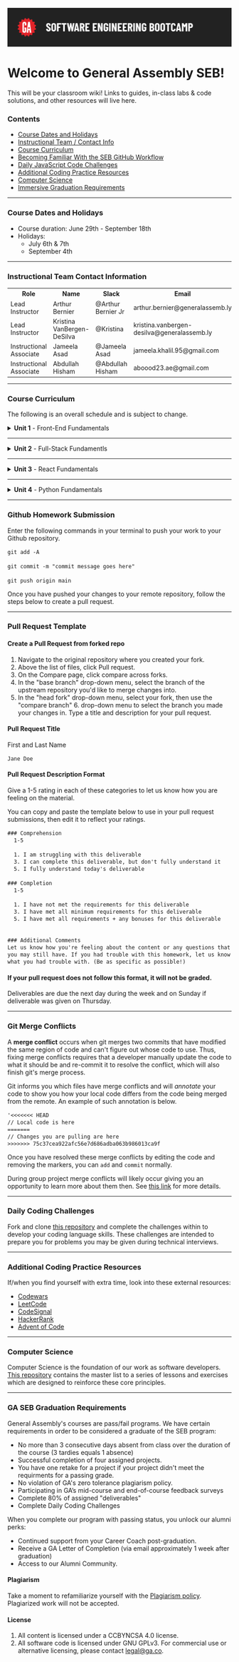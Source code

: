 ![General Assembly](./assets/hero.png)

# Welcome to General Assembly SEB!

This will be your classroom wiki! Links to guides, in-class labs & code solutions, and other resources will live here.

### Contents

- [Course Dates and Holidays](#course-dates-and-holidays)
- [Instructional Team / Contact Info](#instructional-team-contact-information)
- [Course Curriculum](#course-curriculum)
- [Becoming Familiar With the SEB GitHub Workflow](#github-homework-submission)
- [Daily JavaScript Code Challenges](#daily-coding-challenges)
- [Additional Coding Practice Resources](#additional-coding-practice-resources)
- [Computer Science](#computer-science)
- [Immersive Graduation Requirements](#ga-seb-graduation-requirements)

***
### Course Dates and Holidays

- Course duration: June 29th - September 18th
- Holidays:
  - July 6th & 7th
  - September 4th

***
### Instructional Team Contact Information

<table>
  <tr>
    <th> Role </th><th> Name </th> <th>Slack </th> <th>Email </th>
  </tr>
  <tr>
    <td> Lead Instructor </td> <td> Arthur Bernier </td><td> @Arthur Bernier Jr </td><td> arthur.bernier@generalassemb.ly </td>
  </tr>
  <tr>
    <td> Lead Instructor </td> <td> Kristina VanBergen-DeSilva </td><td> @Kristina </td><td> kristina.vanbergen-desilva@generalassemb.ly </td>
  </tr>
  <tr>
    <td> Instructional Associate </td> <td> Jameela Asad </td><td> @Jameela Asad </td><td> jameela.khalil.95@gmail.com </td>
  </tr>
  <tr>
    <td> Instructional Associate </td> <td> Abdullah Hisham </td><td> @Abdullah Hisham </td><td> aboood23.ae@gmail.com </td>
  </tr>
</table>

***
### Course Curriculum

The following is an overall schedule and is subject to change.

<details><summary><strong>Unit 1</strong> - Front-End Fundamentals </summary>
<br>
<p>Unit 1 will cover the fundamentals of web development, including Git and GitHub, the command line interface (CLI), HTML, CSS, JavaScript, and DOM events.</p>

<ul type="none">
  <li><details>
    <summary><strong>Week 1</strong></summary>
    <table>
        <thead>
            <tr>
            <th>Sunday</th>
            <th>Monday</th>
            <th>Tuesday</th>
            <th>Wednesday</th>
            <th>Thursday</th>
            <th>Level-Up</th>
            </tr>
        </thead>
        <tbody>
            <tr>
            <td><a href="https://github.com/SEB-9-BH/u1-installfest">Installfest</a></td>
            <td><a href="https://github.com/SEB-9-BH/u1-intro-to-html">Intro to HTML </a></td>
            <td><a href="https://github.com/SEB-9-BH/u1-intro-to-js-functions">Intro to JavaScript Functions </a></td>
            <td><a href="https://github.com/SEB-9-BH/u1-intro-to-js-arrays">Intro to JavaScript Arrays </a></td>
            <td><a href="https://github.com/SEB-9-BH/u1-intro-to-the-dom">Intro to the DOM</a></td>
            <td><a href="https://github.com/SEB-9-BH/u1-js-browser-game-tamagotchi-lab">JavaScript Browser Game - Tamagotchi Lab Solution</a></td>
            </tr>
            <tr>
            <td><a href="https://github.com/SEB-9-BH/u1-intro-to-cli">Intro to the CLI</a></td>
            <td><a href="https://github.com/SEB-9-BH/u1-intro-to-css">Intro to CSS </a></td>
            <td><a href="https://github.com/SEB-9-BH/u1-intro-to-js-functions-lab">Intro to JavaScript Functions Lab </a></td>
            <td><a href="https://github.com/SEB-9-BH/u1-intro-to-js-arrays-lab">Intro to JavaScript Arrays Lab </a></td>
            <td><a href="https://github.com/SEB-9-BH/u1-dom-events">DOM Events</a></td>
            <td></td>
            </tr>
            <tr>
            <td><a href="https://github.com/SEB-9-BH/u1-intro-to-cli-lab">Intro to the CLI Lab</a></td>
            <td><a href="https://github.com/SEB-9-BH/u1-intro-to-js">Intro to JavaScript </a></td>
            <td><a href="https://github.com/SEB-9-BH/u1-js-scope">JavaScript Scope </a></td>
            <td><a href="https://github.com/SEB-9-BH/u1-intro-to-js-objects">Intro to JavaScript Objects </a></td>
            <td><a href="https://github.com/SEB-9-BH/u1-dom-events-lab">DOM Events Lab</a></td>
            <td></td>
            </tr>
            <tr>
            <td><a href="https://github.com/SEB-9-BH/u1-intro-to-git-and-github">Intro to Git and GitHub</a></td>
            <td><a href="https://github.com/SEB-9-BH/u1-js-control-flow">Javascript Control Flow </a></td>
            <td><a href="https://github.com/SEB-9-BH/u1-mdn">MDN</a></td>
            <td><a href="https://github.com/SEB-9-BH/u1-intro-to-js-objects-lab">Intro to JavaScript Objects Lab </a></td>
            <td><a href="https://github.com/SEB-9-BH/u1-js-browser-game-rock-paper-scissors">JavaScript Browser Game - Rock, Paper, Scissors</a></td>
            <td></td>
            </tr>
            <tr>
            <td></td>
            <td></td>
            <td></td>
            <td></a></td>
            <td><a href="https://github.com/SEB-9-BH/u1-js-browser-game-tic-tac-toe-lab">JavaScript Browser Game - Tic-Tac-Toe Lab</a></td>
            <td></td>
            </tr>
        </tbody>
        </table>
  </details></li>

  ___
  <li><details>
    <summary><strong>Week 2</strong></summary>
      <table>
        <thead>
            <tr>
            <th>Sunday</th>
            <th>Monday</th>
            <th>Tuesday</th>
            <th>Wednesday</th>
            <th>Thursday</th>
            <th>Level-Up</th>
            </tr>
        </thead>
        <tbody>
            <tr>
            <td><strong>HOLIDAY</strong></td>
            <td><strong>HOLIDAY</strong></td>
            <td><a href="https://github.com/SEB-9-BH/u1-intermediate-css">Intermediate CSS </a></td>
            <td><a href="https://github.com/SEB-9-BH/u1-js-array-iteratator-methods">Javascript Array Iterator Methods </a></td>
            <td><a href="https://github.com/SEB-9-BH/u1-project-requirements">Unit 1 Project - Browser-Based Game</a></td>
            <td><a href="https://github.com/SEB-9-BH/u1-playing-audio-in-the-browser">Playing Audio in the Browser Lesson + Starter Code </a></td>
            </tr>
            <tr>
            <td></td>
            <td></td>
            <td><a href="https://github.com/SEB-9-BH/u1-flexbox">Flexbox</a></td>
            <td><a href="https://github.com/SEB-9-BH/u1-js-array-iteratator-methods-lab">Javascript Array Iterator Methods Lab </a></td>
            <td><strong>Outcomes</strong></td>
            <td><a href="https://github.com/SEB-9-BH/card-game-starter-lesson">Card Game Lesson + Starter Code</a></td>
            </tr>
            <tr>
            <td></td>
            <td></td>
            <td><a href="https://github.com/SEB-9-BH/u1-flexbox-lab">Flexbox Lab </a></td>
            <td><a href="https://github.com/SEB-9-BH/u1-intro-to-markdown-lab">Intro to Markdown Lab </a></td>
            <td></td>
            <td><a href="https://github.com/SEB-9-BH/u1-css-grid">CSS Grid </a></td>
            </tr>
            <tr>
            <td></td>
            <td></td>
            <td><a href="https://github.com/SEB-9-BH/u1-responsive-design">Responsive Design </a></td>
            <td><a href="https://github.com/SEB-9-BH/intro-to-ai-coding-tools/">Leveraging Generative AI Tools for Software Engineers - Pt. 1</a></td>          
            <td></td>
            <td><a href="https://github.com/SEB-9-BH/u1-intro-to-js-classes">Intro to JavaScript Classes </a></td>
            </tr>
            <tr>
            <td></td>
            <td></td>
            <td><a href="https://github.com/SEB-9-BH/u1-intro-to-accessibility">Intro to Accessibility </a></td>
            <td><a href="https://github.com/SEB-9-BH/u1-project-planning-deliverables">Unit 1 Project - Project Planning Deliverables</a></td>
            <td></td>
            <td><a href="https://github.com/SEB-9-BH/u1-js-built-in-objects-and-classes">JavaScript's Built-in Objects and Classes </a></td>
            </tr>
            <tr>
            <td></td>
            <td></td>
            <td></td>
            <td></td>
            <td></td>
            <td>Leveraging Generative AI Tools for Software Engineers - Pt. 2<a href=""></a></td> 
            </tr>
        </tbody>
      </table>

  </details></li>

  ___
  <li><details><summary><strong>Week 3</strong></summary>
    Unit 1 Project
  </details></li>
</details>

___
<details><summary><strong>Unit 2</strong> - Full-Stack Fundamentls </summary>
<br>
<p>Unit 2 will introduce backend development using Express and Node, covering RESTful routing, MongoDB, full CRUD operations, data relationships, ERDs, and user authentication.</p>
<ul type="none">

  <li><details><summary><strong>Week 4</strong></summary>

  ### DAY 1

| Activity  | Link |
| ----- | ------ |
| INTRO LESSON Full Stack, HTTP, MVC, Etc | https://github.com/SEB-9-BH/HTTP |
| INTRO TO EXPRESS | https://github.com/SEB-9-BH/intro-to-express |
| HW Express Lab | https://github.com/SEB-9-BH/intro-to-express-lab |

| Supplemental Activity | Link |
| ----------- | -------|
| Intro to Full Stack Videos | https://github.com/SEB-9-BH/intro-to-full-stack-development |
| Intro to HTTP Videos | https://github.com/SEB-9-BH/http-videos |
| Intro to NODE Videos | https://github.com/SEB-9-BH/intro-to-node |
| Postman Setup | https://github.com/SEB-9-BH/postman-setup-lab |

  ### DAY 2 & 3

| Activity  | Link |
| ----- | ------ |
| Setup MongoDB | https://github.com/SEB-9-BH/mongodb-setup |
| INTRO TO REST & MVC | https://github.com/SEB-9-BH/intro-to-rest-mvc |
| HW Vegetables Lab | https://github.com/SEB-9-BH/vegetables-lab-hw |

| Supplemental Activity | Link |
| ----------- | -------|
| EJS Templating Alternative | https://github.com/SEB-9-BH/ejs-level-up |

  ### DAY 4

| Activity  | Link |
| ----- | ------ |
| Controllers | https://github.com/SEB-9-BH/controllers-routers-view-data |
| The Captain's Log HW| https://github.com/SEB-9-BH/captains-log |
    
  </details></li>

  ___
  <li><details><summary><strong>Week 5</strong></summary>
    
### DAY 1

| Activity  | Link |
| ----- | ------ |
| API, Auth & Testing Start | https://github.com/SEB-9-BH/api-exposure |
| Engineer Registry HW | https://github.com/SEB-9-BH/engineer-registry |

### DAY 2

| Activity  | Link |
| ----- | ------ |
| FULL MVC | https://github.com/SEB-9-BH/fruits-mvc-solution |
| Engineer Registry HW | https://github.com/SEB-9-BH/engineer-registry |

### DAY 3

| Activity  | Link |
| ----- | ------ |
| Implementation Guide of MVC | https://github.com/SEB-9-BH/fruits-mvc-solution/blob/main/IMPLEMENTATION_SUMMARY.md |
| Route Architecture |  https://github.com/SEB-9-BH/fruits-mvc-solution/blob/main/ROUTE_ARCHITECTURE.md |
| Testing Breakdown |  https://github.com/SEB-9-BH/fruits-mvc-solution/blob/main/TEST_BREAKDOWN.md |
| Controller Guide |  https://github.com/SEB-9-BH/fruits-mvc-solution/blob/main/CONTROLLER_GUIDE.md |

### DAY 4

| Activity  | Link |
| ----- | ------ |
| Project Preparation & Requirements | https://github.com/SEB-9-BH/fruits-mvc-solution |
| Project Example Starter Guide | https://github.com/SEB-9-BH/fruits-mvc-solution/blob/main/BLOG_APP_STARTER.md |
    
  </details></li>

  ___
  <li><details><summary><strong>Week 6</strong></summary>
    Unit 2 Project
  </details></li>

</details>


___
<details><summary><strong>Unit 3</strong> - React Fundamentals </summary>
<br>
<p>Unit 3 will focus on frontend development with React, exploring components, state management, forms, hooks, client-side routing, building APIs, and user authentication.</p>

<ul type="none">

  <li><details><summary><strong>Week 7</strong></summary>
  
### DAY 1

| Activity  | Link |
| ----- | ------ |
| Intro to React & SPAs | https://github.com/SEB-9-BH/intro-to-spas-and-react |
| React | https://github.com/SEB-9-BH/first-react-lesson |
| HW Modern Js Lab |  https://github.com/SEB-9-BH/modern-js-lab |

### DAY 2

| Activity  | Link |
| ----- | ------ |
| React Components | https://github.com/SEB-9-BH/react-components|
| React Components Lab | https://github.com/SEB-9-BH/react-components-lab|
| React State Management | https://github.com/SEB-9-BH/react-state-management|
| React State Management Lab | https://github.com/SEB-9-BH/react-state-management-lab|

### DAY 3

| Activity  | Link |
| ----- | ------ |
| React Movie Search | https://github.com/SEB-9-BH/react-movie-search|

### DAY 4

| Activity  | Link |
| ----- | ------ |
| React Router Lesson | https://github.com/SEB-9-BH/react-router-lesson|

### Day 5

| Activity  | Link |
| ----- | ------ |
| Git Collaboration | https://github.com/SEB-9-BH/github-collaboration-activity|


  
  </details></li>

  ___
  <li><details><summary><strong>Week 8</strong></summary>

### Day 1

| Activity  | Link |
| ----- | ------ |
| Hackathon (also hw) | https://github.com/SEB-9-BH/hackathon |
| Github Cheatsheet | https://github.com/github-cheatsheet

### Day 2 - 4

| Activity  | Link |
| ----- | ------ |
| Goat Cafe MERN Stack Lesson | https://github.com/SEB-9-BH/goat-cafe-full-stack-mern-app-lesson |
| React Mern Lab HW | https://github.com/SEB-9-BH/mern-lab |

  </details></li>

  ___
  <li><details><summary><strong>Week 9</strong></summary>
    Unit 3 Project
  </details></li>

</details>

___
<details><summary><strong>Unit 4</strong> -  Python Fundamentals </summary>
<br>
<p>Unit 4 will dive into Python-based web development, including PostgreSQL, Django, and Flask, while reinforcing user authentication and key computer science fundamentals.</p>

<ul type="none">

  <li><details><summary><strong>Week 10</strong></summary>

  |                Sunday               |         Monday        |       Tuesday     |        Wedensday      |       Thursday        |        Level-Up       |
  | ----------------------------------- | --------------------- | ----------------- | ---------------------- | --------------------- | --------------------- |
  | Python Postgres Django Installfest  | Functions             | Classes           | SQL Joins              | Intro to Django       | Hacker Rank SQL       |
  | Intro to Python                     | Functions Lab         | Classes Lab       | SQL Joins Lab          | Intro to Django Lab   | SQL Library Lab       |
  | Control Flow                        | Data Structures       | Intro to SQL      | SQL Ladder Challenges  | Cat Collector MPA 1/2 |                       |
  | Control Flow Lab                    | Data Structures Lab   | Intro to SQL Lab  |                        |                       |                       |

  </details></li>

  ___
  <li><details><summary><strong>Week 11</strong></summary>

  |          Sunday         |            Monday           |            Tuesday          |            Wedensday            |         Thursday          |       Level-Up       |
  | ----------------------- | --------------------------- | --------------------------- | ------------------------------- | ------------------------- | -------------------- |
  | Cat Collector MPA 2/2   | Cat Collector SPA 1/2       | Cat Collector SPA 2/2       | Intro to Docker                 | Dockerize CCSPA Front End | Intro to Flask       |
  | Finch Collector MPA Lab | Finch Collector SPA Lab 1/2 | Finch Collector SPA Lab 2/2 | Install Docker & Docker Compose | Unit Four Project         | Flask API Back End   |
  | Outcomes                |                             |                             | Docker Ladder Challenge         |                           | JWT Auth Flask API   |
  |                         |                             |                             | Dockerize CCSPA Back End        |                           | Flask JWT Auth Temp  |

  </details></li>

  ___
  <li><details><summary><strong>Week 12</strong></summary>
    Unit 4 Project
  </details></li>

</details>

***
### Github Homework Submission

Enter the following commands in your terminal to push your work to your Github repository.

```
git add -A

git commit -m "commit message goes here"

git push origin main
```

Once you have pushed your changes to your remote repository, follow the steps below to create a pull request.

***
### Pull Request Template

#### Create a Pull Request from forked repo

1. Navigate to the original repository where you created your fork.
2. Above the list of files, click Pull request.
3. On the Compare page, click compare across forks.
4. In the "base branch" drop-down menu, select the branch of the upstream repository you'd like to merge changes into.
5. In the "head fork" drop-down menu, select your fork, then use the "compare branch" 6. drop-down menu to select the branch you made your changes in.
Type a title and description for your pull request.

#### Pull Request Title
First and Last Name
```
Jane Doe
```

#### Pull Request Description Format
Give a 1-5 rating in each of these categories to let us know how you are feeling on the material.

You can copy and paste the template below to use in your pull request submissions, then edit it to reflect your ratings.
```
### Comprehension
  1-5

  1. I am struggling with this deliverable
  3. I can complete this deliverable, but don't fully understand it
  5. I fully understand today's deliverable

### Completion
  1-5

  1. I have not met the requirements for this deliverable
  3. I have met all minimum requirements for this deliverable
  5. I have met all requirements + any bonuses for this deliverable


### Additional Comments
Let us know how you're feeling about the content or any questions that you may still have. If you had trouble with this homework, let us know what you had trouble with. (Be as specific as possible!)
```

#### If your pull request does not follow this format, it will not be graded.
Deliverables are due the next day during the week and on Sunday if deliverable was given on Thursday.

***
### Git Merge Conflicts

A **merge conflict** occurs when git merges two commits that have modified the same region of code and can't figure out whose code to use. Thus, fixing merge conflicts requires that a developer manually update the code to what it should be and re-commit it to resolve the conflict, which will also finish git's merge process.

Git informs you which files have merge conflicts and will _annotate_ your code to show you how your local code differs from the code being merged from the remote. An example of such annotation is below.

```
'<<<<<<< HEAD
// Local code is here
=======
// Changes you are pulling are here
>>>>>>> 75c37cea922afc56e7d686adba063b986013ca9f
```

Once you have resolved these merge conflicts by editing the code and removing the markers, you can `add` and `commit` normally.

During group project merge conflicts will likely occur giving you an opportunity to learn more about them then. See [this link](https://docs.github.com/en/pull-requests/collaborating-with-pull-requests/addressing-merge-conflicts/resolving-a-merge-conflict-using-the-command-line) for more details.

***
### Daily Coding Challenges
Fork and clone [this repository](https://github.com/SEB-9-BH/daily-coding-challenges) and complete the challenges within to develop your coding language skills. These challenges are intended to prepare you for problems you may be given during technical interviews.

***
### Additional Coding Practice Resources

If/when you find yourself with extra time, look into these external resources:

- [Codewars](https://www.codewars.com/)
- [LeetCode](https://www.leetcode.com/)
- [CodeSignal](https://codesignal.com/)
- [HackerRank](https://www.hackerrank.com/)
- [Advent of Code](https://adventofcode.com/)

***
### Computer Science

Computer Science is the foundation of our work as software developers. [This repository](https://github.com/SEB-9-BH/cs-modules-and-resources) contains the master list to a series of lessons and exercises which are designed to reinforce these core principles.

***
### GA SEB Graduation Requirements

General Assembly's courses are pass/fail programs. We have certain requirements in order to be considered a graduate of the SEB program:

- No more than 3 consecutive days absent from class over the duration of the course (3 tardies equals 1 absence)
- Successful completion of four assigned projects.
- You have one retake for a project if your project didn't meet the requirments for a passing grade.
- No violation of GA's zero tolerance plagiarism policy.
- Participating in GA’s mid-course and end-of-course feedback surveys
- Complete 80% of assigned "deliverables"
- Complete Daily Coding Challenges

When you complete our program with passing status, you unlock our alumni perks:

- Continued support from your Career Coach post-graduation.
- Receive a GA Letter of Completion (via email approximately 1 week after graduation)
- Access to our Alumni Community.

#### Plagiarism

Take a moment to refamiliarize yourself with the
[Plagiarism policy](./plagiarism.md).
Plagiarized work will not be accepted.


#### License

1.  All content is licensed under a CC­BY­NC­SA 4.0 license.
2.  All software code is licensed under GNU GPLv3. For commercial use or alternative licensing, please contact legal@ga.co.
